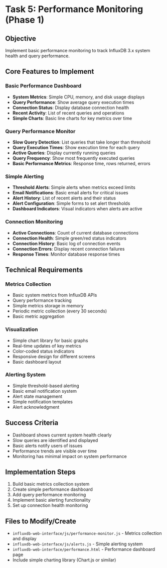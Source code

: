 # Task 5: Performance Monitoring (Phase 1)

## **Objective**
Implement basic performance monitoring to track InfluxDB 3.x system health and query performance.

## **Core Features to Implement**

### **Basic Performance Dashboard**
- **System Metrics**: Simple CPU, memory, and disk usage displays
- **Query Performance**: Show average query execution times
- **Connection Status**: Display database connection health
- **Recent Activity**: List of recent queries and operations
- **Simple Charts**: Basic line charts for key metrics over time

### **Query Performance Monitor**
- **Slow Query Detection**: List queries that take longer than threshold
- **Query Execution Times**: Show execution time for each query
- **Active Queries**: Display currently running queries
- **Query Frequency**: Show most frequently executed queries
- **Basic Performance Metrics**: Response time, rows returned, errors

### **Simple Alerting**
- **Threshold Alerts**: Simple alerts when metrics exceed limits
- **Email Notifications**: Basic email alerts for critical issues
- **Alert History**: List of recent alerts and their status
- **Alert Configuration**: Simple forms to set alert thresholds
- **Dashboard Indicators**: Visual indicators when alerts are active

### **Connection Monitoring**
- **Active Connections**: Count of current database connections
- **Connection Health**: Simple green/red status indicators
- **Connection History**: Basic log of connection events
- **Connection Errors**: Display recent connection failures
- **Response Times**: Monitor database response times

## **Technical Requirements**

### **Metrics Collection**
- Basic system metrics from InfluxDB APIs
- Query performance tracking
- Simple metrics storage in memory
- Periodic metric collection (every 30 seconds)
- Basic metric aggregation

### **Visualization**
- Simple chart library for basic graphs
- Real-time updates of key metrics
- Color-coded status indicators
- Responsive design for different screens
- Basic dashboard layout

### **Alerting System**
- Simple threshold-based alerting
- Basic email notification system
- Alert state management
- Simple notification templates
- Alert acknowledgment

## **Success Criteria**
- Dashboard shows current system health clearly
- Slow queries are identified and displayed
- Basic alerts notify users of issues
- Performance trends are visible over time
- Monitoring has minimal impact on system performance

## **Implementation Steps**
1. Build basic metrics collection system
2. Create simple performance dashboard
3. Add query performance monitoring
4. Implement basic alerting functionality
5. Set up connection health monitoring

## **Files to Modify/Create**
- `influxdb-web-interface/js/performance-monitor.js` - Metrics collection and display
- `influxdb-web-interface/js/alerts.js` - Simple alerting system
- `influxdb-web-interface/performance.html` - Performance dashboard page
- Include simple charting library (Chart.js or similar) 